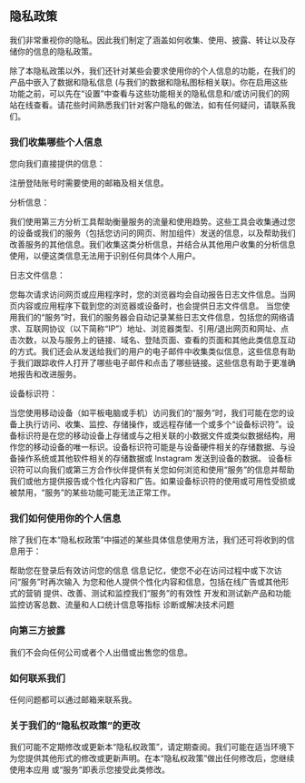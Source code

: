 ## 隐私政策

我们非常重视你的隐私。因此我们制定了涵盖如何收集、使用、披露、转让以及存储你的信息的隐私政策。

除了本隐私政策以外，我们还针对某些会要求使用你的个人信息的功能，在我们的产品中嵌入了数据和隐私信息 (与我们的数据和隐私图标相关联)。你在启用这些功能之前，可以先在“设置”中查看与这些功能相关的隐私信息和/或访问我们的网站在线查看。请花些时间熟悉我们针对客户隐私的做法，如有任何疑问，请联系我们。

### 我们收集哪些个人信息

您向我们直接提供的信息：

注册登陆账号时需要使用的邮箱及相关信息。

分析信息：

我们使用第三方分析工具帮助衡量服务的流量和使用趋势。这些工具会收集通过您的设备或我们的服务（包括您访问的网页、附加组件）发送的信息，以及帮助我们改善服务的其他信息。我们收集这类分析信息，并结合从其他用户收集的分析信息使用，以便这类信息无法用于识别任何具体个人用户。

日志文件信息：

您每次请求访问网页或应用程序时，您的浏览器均会自动报告日志文件信息。当网页内容或应用程序下载到您的浏览器或设备时，也会提供日志文件信息。 当您使用我们的“服务”时，我们的服务器会自动记录某些日志文件信息，包括您的网络请求、互联网协议（以下简称“IP”）地址、浏览器类型、引用/退出网页和网址、点击次数，以及与服务上的链接、域名、登陆页面、查看的页面和其他此类信息互动的方式。我们还会从发送给我们的用户的电子邮件中收集类似信息，这些信息有助于我们跟踪收件人打开了哪些电子邮件和点击了哪些链接。这些信息有助于更准确地报告和改进服务。

设备标识符：

当您使用移动设备（如平板电脑或手机）访问我们的“服务”时，我们可能在您的设备上执行访问、收集、监控、存储操作，或远程存储一个或多个“设备标识符”。设备标识符是在您的移动设备上存储或与之相关联的小数据文件或类似数据结构，用作您的移动设备的唯一标识。设备标识符可能是与设备硬件相关的存储数据、与设备操作系统或其他软件相关的存储数据或 Instagram 发送到设备的数据。 设备标识符可以向我们或第三方合作伙伴提供有关您如何浏览和使用“服务”的信息并帮助我们或他方提供报告或个性化内容和广告。如果设备标识符的使用或可用性受损或被禁用，“服务”的某些功能可能无法正常工作。

### 我们如何使用你的个人信息

除了我们在本“隐私权政策”中描述的某些具体信息使用方法，我们还可将收到的信息用于：

帮助您在登录后有效访问您的信息 信息记忆，使您不必在访问过程中或下次访问“服务”时再次输入 为您和他人提供个性化内容和信息，包括在线广告或其他形式的营销 提供、改善、测试和监控我们“服务”的有效性 开发和测试新产品和功能 监控访客总数、流量和人口统计信息等指标 诊断或解决技术问题

### 向第三方披露

我们不会向任何公司或者个人出借或出售您的信息。

### 如何联系我们

任何问题都可以通过邮箱来联系我。

### 关于我们的“隐私权政策”的更改

我们可能不定期修改或更新本“隐私权政策”，请定期查阅。我们可能在适当环境下为您提供其他形式的修改或更新声明。在本“隐私权政策”做出任何修改后，您继续使用本应用 或“服务”即表示您接受此类修改。

